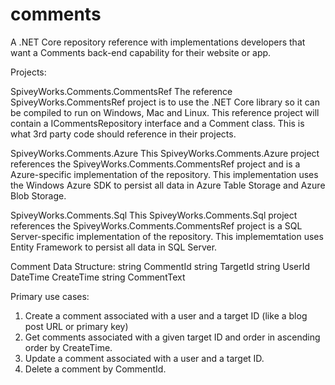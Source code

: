 # comments
A .NET Core repository reference with implementations developers that want a Comments back-end capability for their website or app.

Projects:

SpiveyWorks.Comments.CommentsRef
The reference SpiveyWorks.CommentsRef project is to use the .NET Core library so it can be compiled to run on Windows, Mac and Linux. This reference project will contain a ICommentsRepository interface and a Comment class. This is what 3rd party code should reference in their projects.

SpiveyWorks.Comments.Azure
This SpiveyWorks.Comments.Azure project references the SpiveyWorks.Comments.CommentsRef project and is a Azure-specific implementation of the repository. This implementation uses the Windows Azure SDK to persist all data in Azure Table Storage and Azure Blob Storage.

SpiveyWorks.Comments.Sql
This SpiveyWorks.Comments.Sql project references the SpiveyWorks.Comments.CommentsRef project is a SQL Server-specific implementation of the repository. This implememtation uses Entity Framework to persist all data in SQL Server.

Comment Data Structure:
string CommentId
string TargetId
string UserId
DateTime CreateTime
string CommentText

Primary use cases:
1. Create a comment associated with a user and a target ID (like a blog post URL or primary key)
2. Get comments associated with a given target ID and order in ascending order by CreateTime.
3. Update a comment associated with a user and a target ID.
4. Delete a comment by CommentId.
